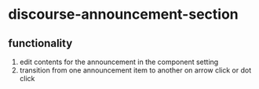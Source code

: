 # discourse-announcement-section

## functionality

1. edit contents for the announcement in the component setting
2. transition from one announcement item to another on arrow click or dot click

